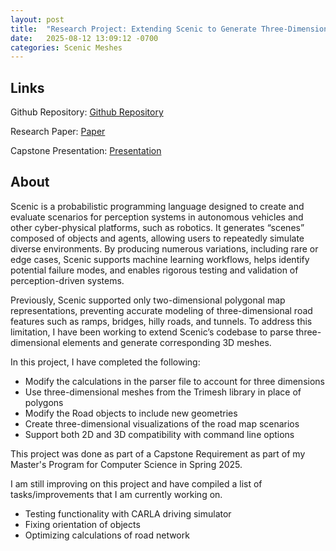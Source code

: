 ```yaml
---
layout: post
title:  "Research Project: Extending Scenic to Generate Three-Dimensional Meshes of Road Networks"
date:   2025-08-12 13:09:12 -0700
categories: Scenic Meshes
---
```


<!-- CARLA Town05             |  Scenic Town05 (My Version)
:-------------------------:|:-------------------------:
![Carla Town05](assets/Capstone/CARLA_Town05.png)  |  ![Scenic Town05](assets/Capstone/Scenic_Town05.png) -->

## Links

Github Repository: [Github Repository][github-repo]

Research Paper: [Paper][paper]
 
Capstone Presentation: [Presentation][presentation]


## About

Scenic is a probabilistic programming language designed to create and evaluate scenarios for perception systems in autonomous vehicles and other cyber-physical platforms, such as robotics. It generates “scenes” composed of objects and agents, allowing users to repeatedly simulate diverse environments. By producing numerous variations, including rare or edge cases, Scenic supports machine learning workflows, helps identify potential failure modes, and enables rigorous testing and validation of perception-driven systems.

Previously, Scenic supported only two-dimensional polygonal map representations, preventing accurate modeling of three-dimensional road features such as ramps, bridges, hilly roads, and tunnels. To address this limitation, I have been working to extend Scenic’s codebase to parse three-dimensional elements and generate corresponding 3D meshes.

In this project, I have completed the following:
- Modify the calculations in the parser file to account for three dimensions
- Use three-dimensional meshes from the Trimesh library in place of polygons
- Modify the Road objects to include new geometries
- Create three-dimensional visualizations of the road map scenarios
- Support both 2D and 3D compatibility with command line options

This project was done as part of a Capstone Requirement as part of my Master's Program for Computer Science in Spring 2025. 

I am still improving on this project and have compiled a list of tasks/improvements that I am currently working on.
- Testing functionality with CARLA driving simulator
- Fixing orientation of objects
- Optimizing calculations of road network

[github-repo]: https://github.com/BerkeleyLearnVerify/Scenic/tree/3d-driving
[paper]: https://drive.google.com/file/d/1heSntBwkX-YIAxuAPf8Bvj73L73NmwS3/view?usp=sharing
[presentation]: https://drive.google.com/file/d/1DkTVb16uYtd1eQdSoJ52yy_plOK3Svzt/view?usp=sharing